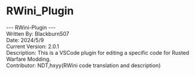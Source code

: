 # RWini_Plugin

--- RWini-Plugin ---  
Written By: Blackburn507  
Date: 2024/5/9  
Current Version: 2.0.1  
Description: This is a VSCode plugin for editing a specific code for Rusted Warfare Modding.  
Contributor: NDT,hxyy(RWini code translation and description)



